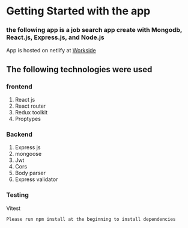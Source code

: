 # Getting Started with the app
 ### the following app is a job search app create with Mongodb, React.js, Express.js, and Node.js

App is hosted on netlify at [Workside](https://62d14f41a9a73800583358f0--resonant-mandazi-7af934.netlify.app/)

## The following technologies were used
### frontend
1. React js
2. React router
3. Redux toolkit
4. Proptypes
### Backend
1. Express js
2. mongoose
3. Jwt
4. Cors
5. Body parser
6. Express validator
### Testing
 Vitest

`Please run npm install at the beginning to install dependencies
`

